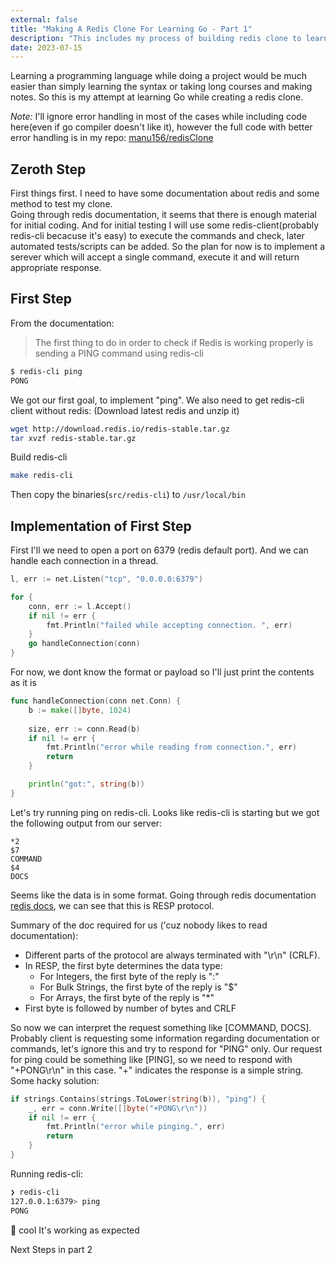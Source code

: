 ```yaml
---
external: false
title: "Making A Redis Clone For Learning Go - Part 1"
description: "This includes my process of building redis clone to learn Go"
date: 2023-07-15
---
```


Learning a programming language while doing a project would be much easier than simply learning the syntax or taking long courses and making notes. So this is my attempt at learning Go while creating a redis clone.

*Note:* I'll ignore error handling in most of the cases while including code here(even if go compiler doesn't like it), however the full code with better error handling is in my repo: [manu156/redisClone](https://github.com/manu156/redisClone)

## Zeroth Step

First things first. I need to have some documentation about redis and some method to test my clone.  
Going through redis documentation, it seems that there is enough material for initial coding. And for initial testing I will use some redis-client(probably redis-cli becacuse it's easy) to execute the commands and check, later automated tests/scripts can be added. So the plan for now is to implement a serever which will accept a single command, execute it and will return appropriate response.

## First Step

From the documentation:
> The first thing to do in order to check if Redis is working properly is sending a PING command using redis-cli
```sh
$ redis-cli ping
PONG
```
We got our first goal, to implement "ping". We also need to get redis-cli client without redis: (Download latest redis and unzip it)
```sh
wget http://download.redis.io/redis-stable.tar.gz
tar xvzf redis-stable.tar.gz
```
Build redis-cli
```sh
make redis-cli
```
Then copy the binaries(`src/redis-cli`) to `/usr/local/bin`

## Implementation of First Step

First I'll we need to open a port on 6379 (redis default port). And we can handle each connection in a thread.

```go
l, err := net.Listen("tcp", "0.0.0.0:6379")

for {
    conn, err := l.Accept()
    if nil != err {
        fmt.Println("failed while accepting connection. ", err)
    }
    go handleConnection(conn)
}
```
For now, we dont know the format or payload so I'll just print the contents as it is
```go
func handleConnection(conn net.Conn) {
    b := make([]byte, 1024)
	
    size, err := conn.Read(b)
    if nil != err {
        fmt.Println("error while reading from connection.", err)
        return
    }

    println("got:", string(b))
}
```
Let's try running ping on redis-cli. Looks like redis-cli is starting but we got the following output from our server:
```RESP
*2
$7
COMMAND
$4
DOCS
```
Seems like the data is in some format. Going through redis documentation [redis docs](https://redis.io/docs/reference/protocol-spec/), we can see that this is RESP protocol.

Summary of the doc required for us ('cuz nobody likes to read documentation):
- Different parts of the protocol are always terminated with "\r\n" (CRLF).
- In RESP, the first byte determines the data type:
    - For Integers, the first byte of the reply is ":"
    - For Bulk Strings, the first byte of the reply is "$"
    - For Arrays, the first byte of the reply is "*"
- First byte is followed by number of bytes and CRLF

So now we can interpret the request something like [COMMAND, DOCS]. Probably client is requesting some information regarding documentation or commands, let's ignore this and try to respond for "PING" only. Our request for ping could be something like [PING], so we need to respond with "+PONG\r\n" in this case. "+" indicates the response is a simple string. Some hacky solution:
```go
if strings.Contains(strings.ToLower(string(b)), "ping") {
    _, err = conn.Write([]byte("+PONG\r\n"))
    if nil != err {
        fmt.Println("error while pinging.", err)
        return
    }
}
```
Running redis-cli:
```sh
❯ redis-cli
127.0.0.1:6379> ping
PONG
```
&#129395; cool It's working as expected  

Next Steps in part 2